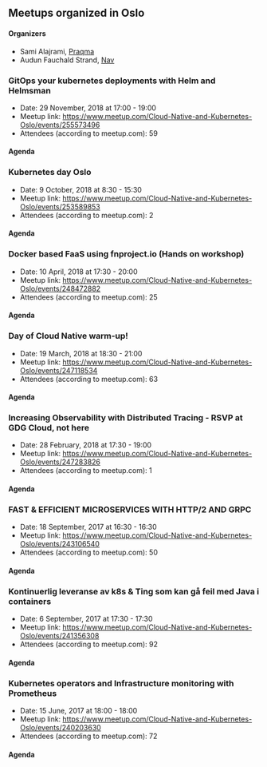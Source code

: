 ## Meetups organized in Oslo

#### Organizers

 - Sami Alajrami, [Praqma](https://www.praqma.com/)
 - Audun Fauchald Strand, [Nav](https://www.nav.no/Forsiden)

### GitOps your kubernetes deployments with Helm and Helmsman

 - Date: 29 November, 2018 at 17:00 - 19:00
 - Meetup link: https://www.meetup.com/Cloud-Native-and-Kubernetes-Oslo/events/255573496
 - Attendees (according to meetup.com): 59

#### Agenda


### Kubernetes day Oslo

 - Date: 9 October, 2018 at 8:30 - 15:30
 - Meetup link: https://www.meetup.com/Cloud-Native-and-Kubernetes-Oslo/events/253589853
 - Attendees (according to meetup.com): 2

#### Agenda


### Docker based FaaS using fnproject.io (Hands on workshop)

 - Date: 10 April, 2018 at 17:30 - 20:00
 - Meetup link: https://www.meetup.com/Cloud-Native-and-Kubernetes-Oslo/events/248472882
 - Attendees (according to meetup.com): 25

#### Agenda


### Day of Cloud Native warm-up!

 - Date: 19 March, 2018 at 18:30 - 21:00
 - Meetup link: https://www.meetup.com/Cloud-Native-and-Kubernetes-Oslo/events/247118534
 - Attendees (according to meetup.com): 63

#### Agenda


### Increasing Observability with Distributed Tracing - RSVP at GDG Cloud, not here

 - Date: 28 February, 2018 at 17:30 - 19:00
 - Meetup link: https://www.meetup.com/Cloud-Native-and-Kubernetes-Oslo/events/247283826
 - Attendees (according to meetup.com): 1

#### Agenda


### FAST & EFFICIENT MICROSERVICES WITH HTTP/2 AND GRPC

 - Date: 18 September, 2017 at 16:30 - 16:30
 - Meetup link: https://www.meetup.com/Cloud-Native-and-Kubernetes-Oslo/events/243106540
 - Attendees (according to meetup.com): 50

#### Agenda


### Kontinuerlig leveranse av k8s & Ting som kan gå feil med Java i containers

 - Date: 6 September, 2017 at 17:30 - 17:30
 - Meetup link: https://www.meetup.com/Cloud-Native-and-Kubernetes-Oslo/events/241356308
 - Attendees (according to meetup.com): 92

#### Agenda


### Kubernetes operators and Infrastructure monitoring with Prometheus

 - Date: 15 June, 2017 at 18:00 - 18:00
 - Meetup link: https://www.meetup.com/Cloud-Native-and-Kubernetes-Oslo/events/240203630
 - Attendees (according to meetup.com): 72

#### Agenda

